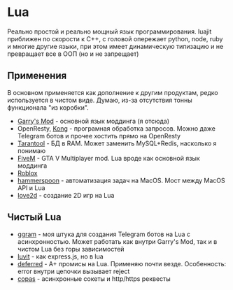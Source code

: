 # Lua

Реально простой и реально мощный язык программирования. luajit приближен по скорости к C++, с головой опережает python, node, ruby и многие другие языки, при этом имеет динамическую типизацию и не превращает все в ООП (но и не запрещает)

## Применения

В основном применяется как дополнение к другим продуктам, редко используется в чистом виде. Думаю, из-за отсутствия тонны функционала "из коробки".

- [Garry's Mod](https://wiki.facepunch.com/gmod/) - основной язык моддинга (я отсюда)
- OpenResty, [Kong](https://github.com/Kong/kong) - програмная обработка запросов. Можно даже Telegram ботов и прочее хостить прямо на OpenResty
- [Tarantool](https://www.tarantool.io/en/doc/latest/tutorials/lua_tutorials/) - БД в RAM. Может заменить MySQL+Redis, насколько я понимаю
- [FiveM](https://docs.fivem.net/docs/scripting-manual/runtimes/lua/) - GTA V Multiplayer mod. Lua вроде как основной язык моддинга
- [Roblox](https://developer.roblox.com/en-us/onboarding/intro-to-coding/1)
- [hammerspoon](http://www.hammerspoon.org) - автоматизация задач на MacOS. Мост между MacOS API и Lua
- [love2d](https://love2d.org) - создание 2D игр на Lua

## Чистый Lua

- [ggram](http://git.io/ggram) - моя штука для создания Telegram ботов на Lua с асинхронностью. Может работать как внутри Garry's Mod, так и в чистом Lua без горы зависимостей
- [luvit](https://luvit.io) - как express.js, но в lua
- [deferred](https://github.com/zserge/lua-promises/blob/master/deferred.lua) - A+ промисы на Lua. Применяю почти везде. Особенность: error внутри цепочки вызывает reject
- [copas](https://github.com/lunarmodules/copas) - асинхронные сокеты и http/https реквесты

